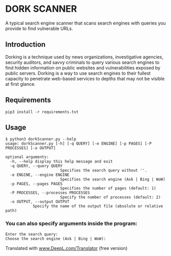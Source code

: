 # DORK SCANNER #

A typical search engine scanner that scans search engines with queries you provide to find vulnerable URLs.


## Introduction ##

Dorking is a technique used by news organizations, investigative agencies, security auditors, and savvy criminals to query various search engines to find hidden information on public websites and vulnerabilities exposed by public servers. Dorking is a way to use search engines to their fullest capacity to penetrate web-based services to depths that may not be visible at first glance.

## Requirements ##

```
pip3 install -r requirements.txt
```

## Usage ##

```
$ python3 dorkScanner.py --help
usage: dorkScanner.py [-h] [-q QUERY] [-e ENGINE] [-p PAGES] [-P PROCESSES] [-o OUTPUT]

optional arguments:
  -h, --help display this help message and exit
  -q QUERY, --query QUERY
                        Specifies the search query without ''.
  -e ENGINE, --engine ENGINE
                        Specifies the search engine (Ask | Bing | WoW)
  -p PAGES, --pages PAGES
                        Specifies the number of pages (default: 1)
  -P PROCESSES, --processes PROCESSES
                        Specify the number of processes (default: 2)
  -o OUTPUT, --output OUTPUT 
			Specify the name of the output file (absolute or relative path)
```

### You can also specify arguments inside the program:

```
Enter the search query: 
Choose the search engine (Ask | Bing | WoW):
```


Translated with www.DeepL.com/Translator (free version)
